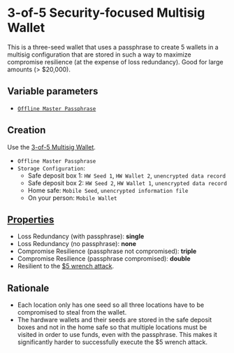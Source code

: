 # 3-of-5 Security-focused Multisig Wallet

This is  a three-seed wallet that uses a passphrase to create 5 wallets in a multisig configuration that are stored in such a way to maximize compromise resilience (at the expense of loss redundancy). Good for large amounts (> $20,000).

## Variable parameters

* [`Offline Master Passphrase`](https://github.com/fresheneesz/TordlWalletProtocols/blob/master/passphraseMethods/Offline-Master-Passphrase.md)

## Creation

Use the [3-of-5 Multisig Wallet](3-of-5-Wallet.md).

* `Offline Master Passphrase`
* `Storage Configuration`:
  * Safe deposit box 1: `HW Seed 1`, `HW Wallet 2`, `unencrypted data record`
  * Safe deposit box 2: `HW Seed 2`, `HW Wallet 1`, `unencrypted data record`
  * Home safe: `Mobile Seed`, `unencrypted information file`
  * On your person: `Mobile Wallet`

## [Properties](../misc/propertiesKey.md)

* Loss Redundancy (with passphrase): **single**
* Loss Redundancy (no passphrase): **none**
* Compromise Resilience (passphrase not compromised): **triple**
* Compromise Resilience (passphrase compromised): **double**
* Resilient to the [$5 wrench attack](https://xkcd.com/538/).

## Rationale

* Each location only has one seed so all three locations have to be compromised to steal from the wallet.
* The hardware wallets and their seeds are stored in the safe deposit boxes and not in the home safe so that multiple locations must be visited in order to use funds, even with the passphrase. This makes it significantly harder to successfully execute the $5 wrench attack.


